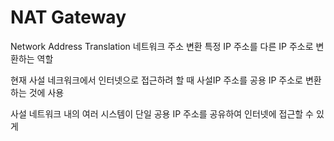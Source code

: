 # NAT Gateway
Network Address Translation 네트워크 주소 변환 
특정 IP 주소를 다른 IP 주소로 변환하는 역할

현재 사설 네크워크에서 인터넷으로 접근하려 할 때 사설IP 주소를 공용 IP 주소로 변환하는 것에 사용

사설 네트워크 내의 여러 시스템이 단일 공용 IP 주소를 공유하여 인터넷에 접근할 수 있게